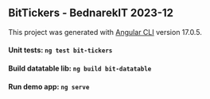 
## BitTickers - BednarekIT 2023-12

This project was generated with [Angular CLI](https://github.com/angular/angular-cli) version 17.0.5.

#### Unit tests: `ng test bit-tickers`
#### Build datatable lib: `ng build bit-datatable`
#### Run demo app: `ng serve`
